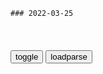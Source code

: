 ```tip
### 2022-03-25
```

<table id="tbc" style="white-space:pre-wrap">
</table>
<button onclick="toggleb()">toggle</button>
<button onclick="loadparse()">loadparse</button>
<br>
<!-- 🌸<br>🍅-　-🍑<hr>🍀 -->
<pre>
<textarea rows="30" cols="100" style="display: none" id="tar">

希特勒出动特种兵，救下墨索里尼，把他感动得当场落泪,军事,军事历史,好看视频
https://haokan.baidu.com/v?vid=4371764342886083084&sfrom=baidu-feed

<font size="1" style="color:#DCDCDC">2022-03-25</font>

酬乐天扬州初逢席上见赠（唐代刘禹锡诗作）_百度百科
https://baike.baidu.com/item/%E9%85%AC%E4%B9%90%E5%A4%A9%E6%89%AC%E5%B7%9E%E5%88%9D%E9%80%A2%E5%B8%AD%E4%B8%8A%E8%A7%81%E8%B5%A0/10891084

巴山楚水凄凉地，二十三年弃置身。
怀旧空吟闻笛赋，到乡翻似烂柯人。
沉舟侧畔千帆过，病树前头万木春。
今日听君歌一曲，暂凭杯酒长精神。

<font size="1" style="color:#DCDCDC">2022-03-25</font>

洞中方一日，世上已千年！道家的“洞天”可能是时空隧道！
https://baijiahao.baidu.com/s?id=1708265367632222337&wfr=spider&for=pc

如《述异记》中家喻户晓的“王质烂柯”的故事，就讲述了晋朝一个普通的樵夫进入仙境观棋的故事，
最出名的是《幽明录》中所载“刘阮遇仙”的故事，

此类故事还有《拾遗记》“洞庭山”，《酉阳杂俎》“李班”、《传奇》“许栖岩”、《太平广记》“王可交”等，逐渐形成了“洞中方七日，世上已千年”的时间观念，即人们普遍认为仙境中的时间与普通人类的时间是不同的，这种“天上一天，地下一年”的时间观念一直被大众认为荒诞不经，直到现代sh，这种现象在爱因斯坦的相对论中已经被认为是完全可能的。

https://pics3.baidu.com/feed/9f510fb30f2442a7905a961f98955543d0130216.jpeg?token=ad214f9c7939614c7fd2f0196e3e45bc.jpg
https://pics7.baidu.com/feed/023b5bb5c9ea15ce4e644c41f9d6c2fb3887b2cb.jpeg?token=00c7ec20f98ba01b074db64208420bab.jpg
https://pics3.baidu.com/feed/cb8065380cd79123e8f00ad8e5e2a18ab3b7806d.jpeg?token=9c7eb793ff30864ad797de2fe31302fd.jpg

“洞中方七日，世上已千年”的典故出自下面的记述:

《隋书·经籍志》载篇名为《洞仙传》中称：“王质，东阳人(信安当时为东阳郡所辖)也，入山伐木，遇见石室中有数童子围棋歌笑。质置斧柯观之。童子以一物如枣核与质，令含咽其汁，便不觉饥渴。童子云：‘汝来已久，可还。’质取斧，柯已烂尽，质便归家计已数百年。”

另外，余钰、刘兆元、王观文、周鸿、。顾元熙的《龙见壶稿》、《涤襟楼》、《宜园小品》、《芥园文集》、《兰因馆稿》等书中均有烂柯山王质观弈之事的专著。

<font size="1" style="color:#DCDCDC">2022-03-25</font>

山不向我走来，我便向山走去（一）
https://baijiahao.baidu.com/s?id=1620357799878355382&wfr=spider&for=pc

“山不向我走来，我便向山走去”这句话是有关于y斯兰教的一个典故 默罕默德带领门徒们去传教，路上遇到一座大山，默罕默德对门徒说只要他叫山过来，山就会过来，结果他对山喊叫了之后山没有过来，然后默罕默德就对门徒说山不来就我，我就去就山。然后就带领着门徒爬过了山。 就是说当我们无法改变外在条件的时候我们可以试着改变自己。

<font size="1" style="color:#DCDCDC">2022-03-25</font>

23年了，zg人从没忘记那笔血债！
https://m.thepaper.cn/baijiahao_17294922

<font size="1" style="color:#DCDCDC">2022-03-25</font>

海贼王806 新四档，坦克人_网易订阅
https://www.163.com/dy/article/D16C6IF50515N7HP.html

http://dingyue.ws.126.net/1kj6jKxqKyRt9PIHBZymAV5J8wklhJKUqA2i=8RnUrhHF1508464462876.jpg

<font size="1" style="color:#DCDCDC">2022-03-25</font>

惊呆！e军作战新高度，开坦克压旅长，对自己人下狠手|上校|士兵_网易订阅
https://www.163.com/dy/article/H38J80JP05530F42.html

<font size="1" style="color:#DCDCDC">2022-03-25</font>

撕毁理发店卫生许可证 黑龙江大庆红岗区一局长被免职
https://baijiahao.baidu.com/s?id=1728248153843724696&wfr=spider&for=pc

<font size="1" style="color:#DCDCDC">2022-03-25</font>

法g总统马克龙：e乌冲突正造成前所未有的粮食危机
https://mbd.baidu.com/newspage/data/landingsuper?context=%7B%22nid%22%3A%22news_9215390308168291912%22%7D&n_type=-1&p_from=-1

<font size="1" style="color:#DCDCDC">2022-03-25</font>

张颐w：西方在e乌冲突中筑起舆l“隔离墙”
https://mbd.baidu.com/newspage/data/landingsuper?context=%7B%22nid%22%3A%22news_9264021935085681529%22%7D&n_type=-1&p_from=-1

<font size="1" style="color:#DCDCDC">2022-03-25</font>

年轻人也逃不过肠道肿瘤的魔爪_腾讯新闻
https://new.qq.com/rain/a/20220321A02LUD00.html

平日工作比较忙,经常久坐、吃外卖,饮食比较重口味。谭先生出现轻微的便血症状,

<font size="1" style="color:#DCDCDC">2022-03-25</font>

年仅26岁，肠道内长满肿瘤，提醒大家这3种食物，一定要少吃
https://baijiahao.baidu.com/s?id=1725785995021353569&wfr=spider&for=pc

加工的肉类、烟草、石棉和柴油这写东西的烟雾都是属于同一类致癌物。

高温明火的烘烤之后，就会很容易产生苯并芘、杂环胺等致癌物质，经常吃这些食物不仅容易引起肠癌，

<font size="1" style="color:#DCDCDC">2022-03-25</font>

星球：来感受一下原子弹的威力，所到之处寸草不生！,科学,太空探索,好看视频
https://haokan.baidu.com/v?vid=9945836204409566622&sfrom=baidu-feed

c3鲁智深
这是歼星炮。。。原子弹在这面前就是一呲水枪

l皓晨NN：原子弹在他面前连个枪都不算

s刀刘索隆kY：原子弹连原子都不是

<font size="1" style="color:#DCDCDC">2022-03-25</font>

施瓦辛格喊话e罗斯停战，e美女举重冠军回怼：终结者，别和天网站在一起
https://mbd.baidu.com/newspage/data/landingsuper?context=%7B%22nid%22%3A%22news_9438013057469478965%22%7D&n_type=-1&p_from=-1

施瓦辛格
称e罗斯mz和军人都被e罗斯z府欺骗了才会支持对乌克兰发动的这场“非法战争”，e罗斯z府说的都是谎言。

他曾目睹一度为德g纳粹卖命、入侵过e罗斯的父亲，在意识到自己被纳粹欺骗后悔恨终生。他认为e罗斯人和军队现在也处于他父亲之前的那个阶段，呼吁e军士兵不要“重蹈覆辙”，“为虎作伥”。
https://pics6.baidu.com/feed/1f178a82b9014a90d3a9cba4bda22a18b21bee77.png?token=6a382039e61d1c23569e06c2d70111c8.png

玛丽安娜慰问战区儿童

玛丽安娜非常严肃地说道，德g纳粹希特勒罪有应得，但多年后他的意s形态继承者再次抬头，施瓦辛格家会因当了纳粹的枪而悔恨，但这些崇拜希特勒并与其合作的人永远不会为自己的行为感到后悔。

“终结者，别和天网站在一起。”

超级电脑“天网”系统是电影《终结者》系列的反派，致力于将人类赶尽杀绝。

y龙狼马
勇于破除偶像洗脑，向世界反应真实！

<font size="1" style="color:#DCDCDC">2022-03-25</font>

求：《Fate stay night》里：凛召唤Archer时的咒语_百度知道
https://zhidao.baidu.com/question/36300213.html

我既灭杀，我亦创生。我既伤害我亦济世。无一人得逃离我手，无一人不收我眼底。
　　回归尘土吧。
　　败走者、衰老者为我所召。对我委身，从我而学，为我效忠。
　　赐汝休憩。不忘歌颂、不忘祈祷、不忘我名、我身为轻，解放汝于万物之重苦。
　　除去伪装吧。
　　于宽恕以报复、于信赖以背弃、对希望以绝望、对光明以黑暗、对生世之物予昏黑之死。
　　休息乃我所带来。燃烧汝罪、刻于烙印。
　　永远之命只能由死所赐予。
　　----宽恕于此，受肉之我在此宣誓。
　　----"愿主怜此哀魂"

<font size="1" style="color:#DCDCDC">2022-03-24</font>

我既杀灭 我亦创生
我既伤害 我亦济世
人皆于我手 不可逃
人皆于我眼 不可遁
回归尘土吧
败走者 衰老者 为我所召
委身于我 师法于我 效忠于我
赐汝安息
毋忘歌颂 毋忘祈祷
毋忘我名
我身为轻 解放汝于万物之重苦
安息于我手
燃烧汝罪 刻于烙印
永恒不灭唯死所赐
宽恕在此
受肉之我在此宣誓
愿主怜此哀魂

除了贫穷，善良也会限制我们的想象力
https://baijiahao.baidu.com/s?id=1584578015574929568&wfr=spider&for=pc

<font size="1" style="color:#DCDCDC">2022-03-24</font>

大决战：老蒋被逼迫下台，不忘警告李宗仁：勾结美g人dg必亡！,影视,战争片,好看视频
https://haokan.baidu.com/v?vid=10989313072717773513&sfrom=baidu-feed

有些人暗中和美g人串通，沆瀣一气。如果是这个样子的话，不需要gcd，我们的d，我们的g，要毁在我们自己手里。

<font size="1" style="color:#DCDCDC">2022-03-24</font>

庆余年：黑骑军队有多厉害？范闲被围困，军队杀的对面片甲不留,影视,历史片,好看视频
https://haokan.baidu.com/v?vid=9106983474718684702&sfrom=baidu-feed

我倒是想见见，控制检鉴查院这恐怖巨兽的到底是什么样的人物。

<font size="1" style="color:#DCDCDC">2022-03-24</font>

一只鹰伪装成公鸡，本想大饱口福，谁知最后沦落成“鸡”,动漫,动画短片,好看视频
https://haokan.baidu.com/v?vid=5693710013978019064&sfrom=baidu-feed

<font size="1" style="color:#DCDCDC">2022-03-24</font>

</textarea>
</pre>
<!-- 🍀<br>🍑-　-🍅<hr>🌸 -->

```note
```

<link
  rel="stylesheet"
  href="https://cdn.jsdelivr.net/npm/@fancyapps/ui/dist/fancybox.css"
/>
<script src="https://cdn.jsdelivr.net/npm/@fancyapps/ui@4.0/dist/fancybox.umd.js"></script>

<script type="text/javascript">

var __urlRegex = /(\b(https?|ftp|file):\/\/[-A-Z0-9+&@#\/%?=~_|!:,.;]*[-A-Z0-9+&@#\/%=~_|])/ig;
var __imgRegex = /\.(?:jpe?g|gif|png|webp)$/i;

loadparse();

function parseURL($string){

    var exp = __urlRegex;
    return $string.replace(exp,function(match){
            __imgRegex.lastIndex=0;
            if(__imgRegex.test(match)){
                return '<a data-fancybox="gallery" href="' + match.replace("/p=700", "")
                 + '"><img src="' + match.replace("/p=700", "/p=160x200")+'" width="64"></a>';
            }
            else{
                return '<a href="' + match + '" target="_blank">' + match + '</a>';
            }
        }
    );
}

function loadparse() {
  tbc.innerHTML = parseURL(tar.value);
}

function toggleb() {
  var x = document.getElementById("tar");
  if (x.style.display === "none") {
    x.style.display = "";
  } else {
    x.style.display = "none";
  }
}

</script>
